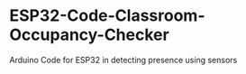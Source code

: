 # ESP32-Code-Classroom-Occupancy-Checker
Arduino Code for ESP32 in detecting presence using sensors
